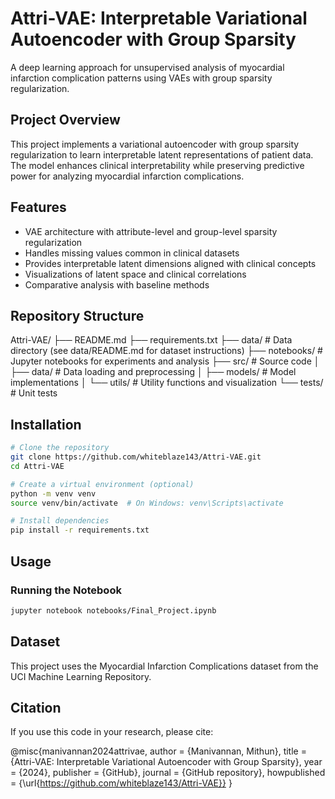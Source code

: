 # Attri-VAE: Interpretable Variational Autoencoder with Group Sparsity

A deep learning approach for unsupervised analysis of myocardial infarction complication patterns using VAEs with group sparsity regularization.

## Project Overview

This project implements a variational autoencoder with group sparsity regularization to learn interpretable latent representations of patient data. The model enhances clinical interpretability while preserving predictive power for analyzing myocardial infarction complications.

## Features

- VAE architecture with attribute-level and group-level sparsity regularization
- Handles missing values common in clinical datasets
- Provides interpretable latent dimensions aligned with clinical concepts
- Visualizations of latent space and clinical correlations
- Comparative analysis with baseline methods

## Repository Structure
Attri-VAE/
├── README.md
├── requirements.txt
├── data/ # Data directory (see data/README.md for dataset instructions)
├── notebooks/ # Jupyter notebooks for experiments and analysis
├── src/ # Source code
│ ├── data/ # Data loading and preprocessing
│ ├── models/ # Model implementations
│ └── utils/ # Utility functions and visualization
└── tests/ # Unit tests
## Installation

```bash
# Clone the repository
git clone https://github.com/whiteblaze143/Attri-VAE.git
cd Attri-VAE

# Create a virtual environment (optional)
python -m venv venv
source venv/bin/activate  # On Windows: venv\Scripts\activate

# Install dependencies
pip install -r requirements.txt
```

## Usage

### Running the Notebook

```bash
jupyter notebook notebooks/Final_Project.ipynb
```

## Dataset

This project uses the Myocardial Infarction Complications dataset from the UCI Machine Learning Repository.

## Citation

If you use this code in your research, please cite:

@misc{manivannan2024attrivae,
author = {Manivannan, Mithun},
title = {Attri-VAE: Interpretable Variational Autoencoder with Group Sparsity},
year = {2024},
publisher = {GitHub},
journal = {GitHub repository},
howpublished = {\url{https://github.com/whiteblaze143/Attri-VAE}}
}